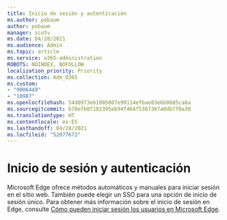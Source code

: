 ```yaml
---
title: Inicio de sesión y autenticación
ms.author: pebaum
author: pebaum
manager: scotv
ms.date: 04/28/2021
ms.audience: Admin
ms.topic: article
ms.service: o365-administration
ROBOTS: NOINDEX, NOFOLLOW
localization_priority: Priority
ms.collection: Adm_O365
ms.custom:
- "9006449"
- "10987"
ms.openlocfilehash: 54d0973e61005007e99114efbae83e6b0605ca6a
ms.sourcegitcommit: b78efb0f182395eb94f464f5367367a0db7f0a30
ms.translationtype: HT
ms.contentlocale: es-ES
ms.lasthandoff: 04/28/2021
ms.locfileid: "52077672"
---
```

# <a name="sign-in-and-authentication"></a>Inicio de sesión y autenticación

Microsoft Edge ofrece métodos automáticos y manuales para iniciar sesión en el sitio web. También puede elegir un SSO para una opción de inicio de sesión único. Para obtener más información sobre el inicio de sesión en Edge, consulte [Cómo pueden iniciar sesión los usuarios en Microsoft Edge](https://docs.microsoft.com/deployedge/microsoft-edge-security-identity#how-users-can-sign-into-microsoft-edge).  